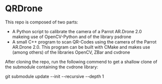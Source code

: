 # QRDrone
This repo is composed of two parts:
* A Python script to calibrate the camera of a Parrot AR.Drone 2.0 makeing use of OpenCV-Python and of the library psdrone
* A small C++ program to scan QR-Codes using the camera of the Parrot AR.Drone 2.0. This program can be built with CMake and makes use (among others) of the libraries OpenCV, ZBar and cvdrone 

After cloning the repo, run the following commend to get a shallow clone of the submodule containing the cvdrone library:

git submodule update  --init --recursive --depth 1
